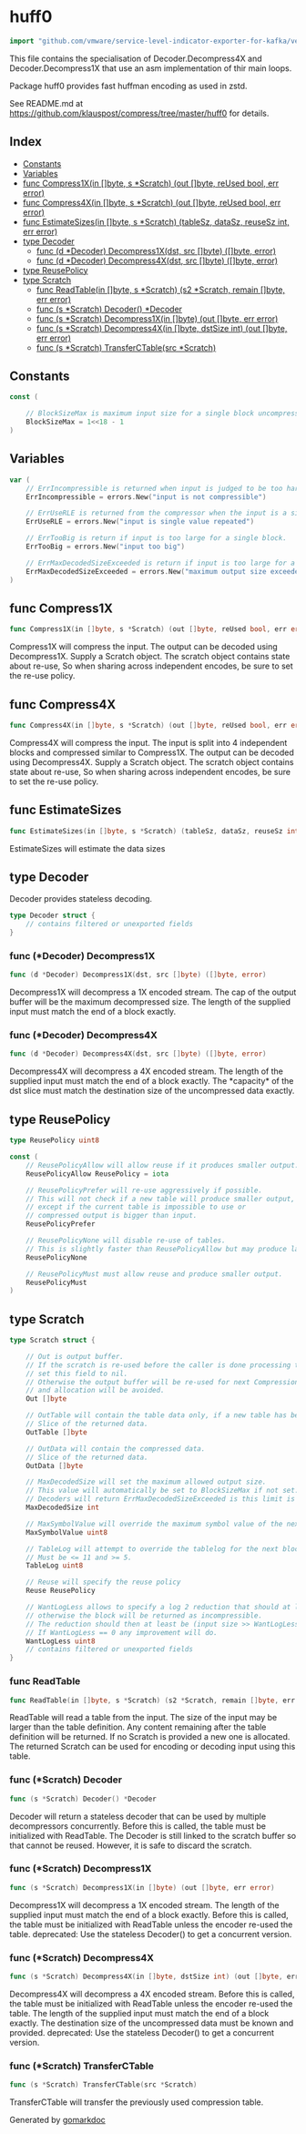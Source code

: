 <!-- Code generated by gomarkdoc. DO NOT EDIT -->

# huff0

```go
import "github.com/vmware/service-level-indicator-exporter-for-kafka/vendor/github.com/klauspost/compress/huff0"
```

This file contains the specialisation of Decoder.Decompress4X and Decoder.Decompress1X that use an asm implementation of thir main loops.

Package huff0 provides fast huffman encoding as used in zstd.

See README.md at https://github.com/klauspost/compress/tree/master/huff0 for details.

## Index

- [Constants](<#constants>)
- [Variables](<#variables>)
- [func Compress1X(in []byte, s *Scratch) (out []byte, reUsed bool, err error)](<#func-compress1x>)
- [func Compress4X(in []byte, s *Scratch) (out []byte, reUsed bool, err error)](<#func-compress4x>)
- [func EstimateSizes(in []byte, s *Scratch) (tableSz, dataSz, reuseSz int, err error)](<#func-estimatesizes>)
- [type Decoder](<#type-decoder>)
  - [func (d *Decoder) Decompress1X(dst, src []byte) ([]byte, error)](<#func-decoder-decompress1x>)
  - [func (d *Decoder) Decompress4X(dst, src []byte) ([]byte, error)](<#func-decoder-decompress4x>)
- [type ReusePolicy](<#type-reusepolicy>)
- [type Scratch](<#type-scratch>)
  - [func ReadTable(in []byte, s *Scratch) (s2 *Scratch, remain []byte, err error)](<#func-readtable>)
  - [func (s *Scratch) Decoder() *Decoder](<#func-scratch-decoder>)
  - [func (s *Scratch) Decompress1X(in []byte) (out []byte, err error)](<#func-scratch-decompress1x>)
  - [func (s *Scratch) Decompress4X(in []byte, dstSize int) (out []byte, err error)](<#func-scratch-decompress4x>)
  - [func (s *Scratch) TransferCTable(src *Scratch)](<#func-scratch-transferctable>)


## Constants

```go
const (

    // BlockSizeMax is maximum input size for a single block uncompressed.
    BlockSizeMax = 1<<18 - 1
)
```

## Variables

```go
var (
    // ErrIncompressible is returned when input is judged to be too hard to compress.
    ErrIncompressible = errors.New("input is not compressible")

    // ErrUseRLE is returned from the compressor when the input is a single byte value repeated.
    ErrUseRLE = errors.New("input is single value repeated")

    // ErrTooBig is return if input is too large for a single block.
    ErrTooBig = errors.New("input too big")

    // ErrMaxDecodedSizeExceeded is return if input is too large for a single block.
    ErrMaxDecodedSizeExceeded = errors.New("maximum output size exceeded")
)
```

## func Compress1X

```go
func Compress1X(in []byte, s *Scratch) (out []byte, reUsed bool, err error)
```

Compress1X will compress the input. The output can be decoded using Decompress1X. Supply a Scratch object. The scratch object contains state about re\-use, So when sharing across independent encodes, be sure to set the re\-use policy.

## func Compress4X

```go
func Compress4X(in []byte, s *Scratch) (out []byte, reUsed bool, err error)
```

Compress4X will compress the input. The input is split into 4 independent blocks and compressed similar to Compress1X. The output can be decoded using Decompress4X. Supply a Scratch object. The scratch object contains state about re\-use, So when sharing across independent encodes, be sure to set the re\-use policy.

## func EstimateSizes

```go
func EstimateSizes(in []byte, s *Scratch) (tableSz, dataSz, reuseSz int, err error)
```

EstimateSizes will estimate the data sizes

## type Decoder

Decoder provides stateless decoding.

```go
type Decoder struct {
    // contains filtered or unexported fields
}
```

### func \(\*Decoder\) Decompress1X

```go
func (d *Decoder) Decompress1X(dst, src []byte) ([]byte, error)
```

Decompress1X will decompress a 1X encoded stream. The cap of the output buffer will be the maximum decompressed size. The length of the supplied input must match the end of a block exactly.

### func \(\*Decoder\) Decompress4X

```go
func (d *Decoder) Decompress4X(dst, src []byte) ([]byte, error)
```

Decompress4X will decompress a 4X encoded stream. The length of the supplied input must match the end of a block exactly. The \*capacity\* of the dst slice must match the destination size of the uncompressed data exactly.

## type ReusePolicy

```go
type ReusePolicy uint8
```

```go
const (
    // ReusePolicyAllow will allow reuse if it produces smaller output.
    ReusePolicyAllow ReusePolicy = iota

    // ReusePolicyPrefer will re-use aggressively if possible.
    // This will not check if a new table will produce smaller output,
    // except if the current table is impossible to use or
    // compressed output is bigger than input.
    ReusePolicyPrefer

    // ReusePolicyNone will disable re-use of tables.
    // This is slightly faster than ReusePolicyAllow but may produce larger output.
    ReusePolicyNone

    // ReusePolicyMust must allow reuse and produce smaller output.
    ReusePolicyMust
)
```

## type Scratch

```go
type Scratch struct {

    // Out is output buffer.
    // If the scratch is re-used before the caller is done processing the output,
    // set this field to nil.
    // Otherwise the output buffer will be re-used for next Compression/Decompression step
    // and allocation will be avoided.
    Out []byte

    // OutTable will contain the table data only, if a new table has been generated.
    // Slice of the returned data.
    OutTable []byte

    // OutData will contain the compressed data.
    // Slice of the returned data.
    OutData []byte

    // MaxDecodedSize will set the maximum allowed output size.
    // This value will automatically be set to BlockSizeMax if not set.
    // Decoders will return ErrMaxDecodedSizeExceeded is this limit is exceeded.
    MaxDecodedSize int

    // MaxSymbolValue will override the maximum symbol value of the next block.
    MaxSymbolValue uint8

    // TableLog will attempt to override the tablelog for the next block.
    // Must be <= 11 and >= 5.
    TableLog uint8

    // Reuse will specify the reuse policy
    Reuse ReusePolicy

    // WantLogLess allows to specify a log 2 reduction that should at least be achieved,
    // otherwise the block will be returned as incompressible.
    // The reduction should then at least be (input size >> WantLogLess)
    // If WantLogLess == 0 any improvement will do.
    WantLogLess uint8
    // contains filtered or unexported fields
}
```

### func ReadTable

```go
func ReadTable(in []byte, s *Scratch) (s2 *Scratch, remain []byte, err error)
```

ReadTable will read a table from the input. The size of the input may be larger than the table definition. Any content remaining after the table definition will be returned. If no Scratch is provided a new one is allocated. The returned Scratch can be used for encoding or decoding input using this table.

### func \(\*Scratch\) Decoder

```go
func (s *Scratch) Decoder() *Decoder
```

Decoder will return a stateless decoder that can be used by multiple decompressors concurrently. Before this is called, the table must be initialized with ReadTable. The Decoder is still linked to the scratch buffer so that cannot be reused. However, it is safe to discard the scratch.

### func \(\*Scratch\) Decompress1X

```go
func (s *Scratch) Decompress1X(in []byte) (out []byte, err error)
```

Decompress1X will decompress a 1X encoded stream. The length of the supplied input must match the end of a block exactly. Before this is called, the table must be initialized with ReadTable unless the encoder re\-used the table. deprecated: Use the stateless Decoder\(\) to get a concurrent version.

### func \(\*Scratch\) Decompress4X

```go
func (s *Scratch) Decompress4X(in []byte, dstSize int) (out []byte, err error)
```

Decompress4X will decompress a 4X encoded stream. Before this is called, the table must be initialized with ReadTable unless the encoder re\-used the table. The length of the supplied input must match the end of a block exactly. The destination size of the uncompressed data must be known and provided. deprecated: Use the stateless Decoder\(\) to get a concurrent version.

### func \(\*Scratch\) TransferCTable

```go
func (s *Scratch) TransferCTable(src *Scratch)
```

TransferCTable will transfer the previously used compression table.



Generated by [gomarkdoc](<https://github.com/princjef/gomarkdoc>)

